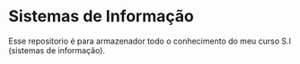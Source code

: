 # Sistemas de Informação
Esse repositorio é para armazenador todo o conhecimento do meu curso S.I (sistemas de informação).
